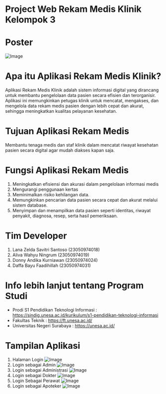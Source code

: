 # Project Web Rekam Medis Klinik Kelompok 3

# Poster
![Image](https://github.com/user-attachments/assets/b2cf5c33-426b-44a4-baab-5daa93516813)

# Apa itu Aplikasi Rekam Medis Klinik?
Aplikasi Rekam Medis Klinik adalah sistem informasi digital yang dirancang untuk membantu pengelolaan data pasien secara efisien dan terorganisir. Aplikasi ini memungkinkan petugas klinik untuk mencatat, mengakses, dan mengelola data rekam medis pasien dengan lebih cepat dan akurat, sehingga meningkatkan kualitas pelayanan kesehatan.

# Tujuan Aplikasi Rekam Medis
Membantu tenaga medis dan staf klinik dalam mencatat riwayat kesehatan pasien secara digital agar mudah diakses kapan saja.

# Fungsi Aplikasi Rekam Medis
1. Meningkatkan efisiensi dan akurasi dalam pengelolaan informasi medis
2. Mengurangi penggunaan kertas
3. Meminimalkan risiko kehilangan data.
4. Memungkinkan pencarian data pasien secara cepat dan akurat melalui sistem database.
5. Menyimpan dan menampilkan data pasien seperti identitas, riwayat penyakit, diagnosa, resep, serta hasil pemeriksaan.

# Tim Developer
1. Lana Zelda Savitri Santoso		 (23050974018)
2. Aliva Wahyu Ningrum 		       (23050974019)
3. Donny Andika Kurniawan		     (23050974024)
4. Daffa Bayu Faadihillah 		   (23050974031)

# Info lebih lanjut tentang Program Studi
- Prodi S1 Pendidikan Teknologi Informasi : https://sindig.unesa.ac.id/kurikulum/s1-pendidikan-teknologi-informasi
- Fakultas Teknik : https://ft.unesa.ac.id/
- Universitas Negeri Surabaya : https://unesa.ac.id/

# Tampilan Aplikasi
1. Halaman Login
![Image](https://github.com/user-attachments/assets/3e5c6b71-e5b1-4be2-b8ed-e1692bd04887)
2. Login sebagai Admin
![Image](https://github.com/user-attachments/assets/47bba77b-df6d-4c17-9d19-377fa1f65edd)
3. Login sebagai Administrasi
![Image](https://github.com/user-attachments/assets/4b83d831-16e9-4984-b8e0-b73ce3534b50)
4. Login sebagai Dokter
![Image](https://github.com/user-attachments/assets/060be774-9bc8-4ff8-bda3-9355a484cb73)
5. Login Sebagai Perawat
![Image](https://github.com/user-attachments/assets/eeed4a77-40d3-4654-9f8b-f1a4b27f54d4)
6. Login sebagai Apoteker
![Image](https://github.com/user-attachments/assets/804a5fbb-6d6a-4fa2-93f1-9a6df8300d01)
